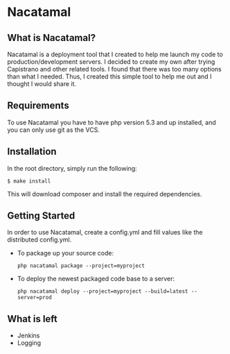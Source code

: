 Nacatamal
=========

## What is Nacatamal?

Nacatamal is a deployment tool that I created to help me launch my code to production/development servers. I decided to 
create my own after trying Capistrano and other related tools. I found that there was too many options than what
I needed. Thus, I created this simple tool to help me out and I thought I would share it.

## Requirements

To use Nacatamal you have to have php version 5.3 and up installed, and you can only use git as the VCS.

## Installation

In the root directory, simply run the following:
```
$ make install
```
This will download composer and install the required dependencies.

## Getting Started

In order to use Nacatamal, create a config.yml and fill values like the distributed config.yml.

*   To package up your source code:

        php nacatamal package --project=myproject

*   To deploy the newest packaged code base to a server:

        php nacatamal deploy --project=myproject --build=latest --server=prod

## What is left

- Jenkins
- Logging